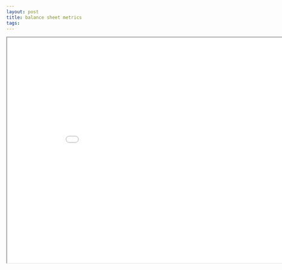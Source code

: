 ```yaml
---
layout: post
title: balance sheet metrics
tags: 
--- 
```


<div class="pdf-container">
    <iframe src="assets/bill-hanna/BS KPIs.v2.pdf" title="balance sheet metrics" height="600" width="912" allowfullscreen="false">
    </iframe>
</div>
